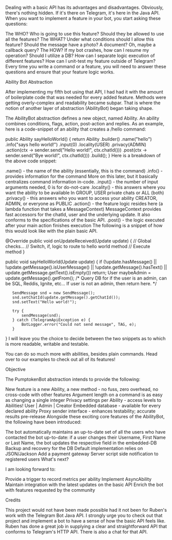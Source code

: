 

Dealing with a basic API has its advantages and disadvantages. Obviously, there's nothing hidden. If it's there on Telegram, it's here in the Java API. When you want to implement a feature in your bot, you start asking these questions:

The WHO?
Who is going to use this feature? Should they be allowed to use all the features?
The WHAT?
Under what conditions should I allow this feature?
Should the message have a photo? A document? Oh, maybe a callback query?
The HOW?
If my bot crashes, how can I resume my operation?
Should I utilize a DB?
How can I separate logic execution of different features?
How can I unit-test my feature outside of Telegram?
Every time you write a command or a feature, you will need to answer these questions and ensure that your feature logic works.

Ability Bot Abstraction

After implementing my fifth bot using that API, I had had it with the amount of boilerplate code that was needed for every added feature. Methods were getting overly-complex and readability became subpar. That is where the notion of another layer of abstraction (AbilityBot) began taking shape.

The AbilityBot abstraction defines a new object, named Ability. An ability combines conditions, flags, action, post-action and replies. As an example, here is a code-snippet of an ability that creates a /hello command:

public Ability sayHelloWorld() {
    return Ability
              .builder()
              .name("hello")
              .info("says hello world!")
              .input(0)
              .locality(USER)
              .privacy(ADMIN)
              .action(ctx -> sender.send("Hello world!", ctx.chatId()))
              .post(ctx -> sender.send("Bye world!", ctx.chatId()))
              .build();
}
Here is a breakdown of the above code snippet:

.name() - the name of the ability (essentially, this is the command)
.info() - provides information for the command
More on this later, but it basically centralizes command information in-code.
.input() - the number of input arguments needed, 0 is for do-not-care
.locality() - this answers where you want the ability to be available
In GROUP, USER private chats or ALL (both)
.privacy() - this answers who you want to access your ability
CREATOR, ADMIN, or everyone as PUBLIC
.action() - the feature logic resides here (a lambda function that takes a MessageContext)
MessageContext provides fast accessors for the chatId, user and the underlying update. It also conforms to the specifications of the basic API.
.post() - the logic executed after your main action finishes execution
The following is a snippet of how this would look like with the plain basic API.

   @Override
   public void onUpdateReceived(Update update) {
       // Global checks...
       // Switch, if, logic to route to hello world method
       // Execute method
   }

   public void sayHelloWorld(Update update) {
       if (!update.hasMessage() || !update.getMessage().isUserMessage() || !update.getMessage().hasText() || update.getMessage.getText().isEmpty())
           return;
       User maybeAdmin = update.getMessage().getFrom();
       /* Query DB for if the user is an admin, can be SQL, Reddis, Ignite, etc...
          If user is not an admin, then return here.
       */

       SendMessage snd = new SendMessage();
       snd.setChatId(update.getMessage().getChatId());
       snd.setText("Hello world!");

       try {
           sendMessage(snd);
       } catch (TelegramApiException e) {
           BotLogger.error("Could not send message", TAG, e);
       }
   }
I will leave you the choice to decide between the two snippets as to which is more readable, writable and testable.

You can do so much more with abilities, besides plain commands. Head over to our examples to check out all of its features!

Objective

The PumptokenBot abstraction intends to provide the following:

New feature is a new Ability, a new method - no fuss, zero overhead, no cross-code with other features
Argument length on a command is as easy as changing a single integer
Privacy settings per Ability - access levels to Abilities! User | Admin | Creator
Embedded database - available for every declared ability
Proxy sender interface - enhances testability; accurate results pre-release
Alongside these exciting core features of the AbilityBot, the following have been introduced:

The bot automatically maintains an up-to-date set of all the users who have contacted the bot
up-to-date: if a user changes their Username, First Name or Last Name, the bot updates the respective field in the embedded-DB
Backup and recovery for the DB
Default implementation relies on JSON/Jackson
Add a payment gateway
Server script side notification to registered users
What's next?

I am looking forward to:

Provide a trigger to record metrics per ability
Implement AsyncAbility
Maintain integration with the latest updates on the basic API
Enrich the bot with features requested by the community





Credits

This project would not have been made possible had it not been for Ruben's work with the Telegram Bot Java API. I strongly urge you to check out that project and implement a bot to have a sense of how the basic API feels like. Ruben has done a great job in supplying a clear and straightforward API that conforms to Telegram's HTTP API. There is also a chat for that API.

